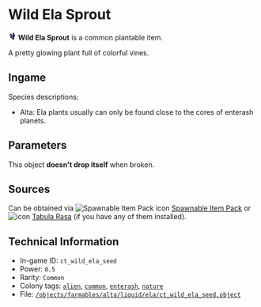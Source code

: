 # Wild Ela Sprout

<img src="https://raw.githubusercontent.com/Ceterai/Enternia/main/objects/farmables/alta/liquid/ela/icon.png" alt="Wild Ela Sprout icon" loading="lazy" height="16px" width="auto" /> **Wild Ela Sprout** is a common plantable item.

A pretty glowing plant full of colorful vines.

## Ingame

Species descriptions:

- Alta: Ela plants usually can only be found close to the cores of enterash planets.

## Parameters

This object **doesn't drop itself** when broken.

## Sources

Can be obtained via <img src="https://raw.githubusercontent.com/Silverfeelin/Starbound-SpawnableItemPack/master/interface/sip/iconSmall.png" alt="Spawnable Item Pack icon" width="18" height="14"/> [Spawnable Item Pack](https://steamcommunity.com/sharedfiles/filedetails/?id=733665104) or <img src="https://steamuserimages-a.akamaihd.net/ugc/263843960696222713/3EC9A7C005541F7D577EBCB8C5736B4EFC9973D6/" alt="icon" width="8" height="12"/> [Tabula Rasa](https://community.playstarbound.com/resources/the-tabula-rasa.3222/) (if you have any of them installed).

## Technical Information

- In-game ID: `ct_wild_ela_seed`
- Power: `0.5`
- Rarity: `Common`
- Colony tags: [`alien`](https://ceterai.github.io/MyEnternia/Wiki/Tags/Alien), [`common`](https://ceterai.github.io/MyEnternia/Wiki/Tags/Common), [`enterash`](https://ceterai.github.io/MyEnternia/Wiki/Tags/Enterash), [`nature`](https://ceterai.github.io/MyEnternia/Wiki/Tags/Nature)
- File: [`/objects/farmables/alta/liquid/ela/ct_wild_ela_seed.object`](https://github.com/Ceterai/Enternia/blob/main/objects/farmables/alta/liquid/ela/ct_wild_ela_seed.object)
